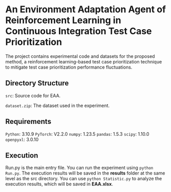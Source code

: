 # An Environment Adaptation Agent of Reinforcement Learning in Continuous Integration Test Case Prioritization
The project contains experimental code and datasets for the proposed method, a reinforcement learning-based test case prioritization technique to mitigate test case prioritization performance fluctuations.
## Directory Structure
`src`: Source code for EAA.

`dataset.zip`: The dataset used in the experiment.
## Requirements
```Python```: 3.10.9
```PyTorch```: V2.2.0
```numpy```: 1.23.5
```pandas```: 1.5.3
```scipy```: 1.10.0
```openpyxl```: 3.0.10
## Execution
Run.py is the main entry file. You can run the experiment using ```python Run.py```. The execution results will be saved in the **results** folder at the same level as the src directory. You can use ```python Statistic.py``` to analyze the execution results, which will be saved in **EAA.xlsx**.
